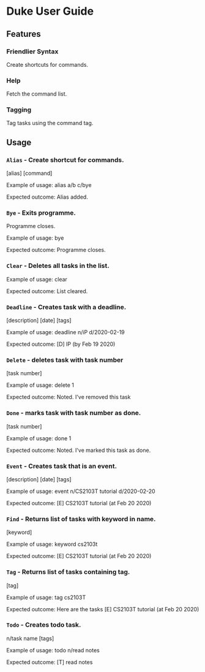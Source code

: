 # Duke User Guide

## Features 

### Friendlier Syntax
Create shortcuts for commands.

### Help
Fetch the command list.

### Tagging
Tag tasks using the command tag.

## Usage

### `Alias` - Create shortcut for commands.

[alias] [command]

Example of usage: 
alias a/b c/bye

Expected outcome:
Alias added.

### `Bye` - Exits programme.

Programme closes.

Example of usage: 
bye

Expected outcome:
Programme closes.

### `Clear` - Deletes all tasks in the list.

Example of usage: 
clear

Expected outcome:
List cleared.

### `Deadline` - Creates task with a deadline.

[description] [date] [tags]

Example of usage: 
deadline n/iP d/2020-02-19

Expected outcome:
[D] IP (by Feb 19 2020)

### `Delete` - deletes task with task number

[task number]
 
Example of usage: 
delete 1

Expected outcome:
Noted. I've removed this task

### `Done` - marks task with task number as done.

[task number]
 
Example of usage: 
done 1

Expected outcome:
Noted. I've marked this task as done.
  
### `Event` - Creates task that is an event.

[description] [date] [tags]

Example of usage: 
event n/CS2103T tutorial d/2020-02-20

Expected outcome:
[E] CS2103T tutorial (at Feb 20 2020)    
      
### `Find` - Returns list of tasks with keyword in name.

[keyword]

Example of usage: 
keyword cs2103t

Expected outcome:
[E] CS2103T tutorial (at Feb 20 2020)               
           
### `Tag` - Returns list of tasks containing tag.

[tag]

Example of usage: 
tag cs2103T

Expected outcome:
Here are the tasks 
[E] CS2103T tutorial (at Feb 20 2020)            
          
### `Todo` - Creates todo task.
 
 n/task name [tags]
 
 Example of usage: 
 todo n/read notes
 
 Expected outcome:
 [T] read notes 
           